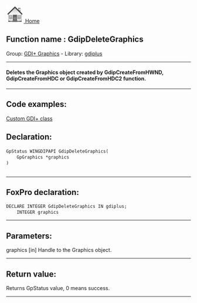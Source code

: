 [<img src="../../images/home.png"> Home ](https://github.com/VFPX/Win32API)  

## Function name : GdipDeleteGraphics
Group: [GDI+ Graphics](../../functions_group.md#GDIplus_Graphics)  -  Library: [gdiplus](../../Libraries.md#gdiplus)  
***  


#### Deletes the Graphics object created by GdipCreateFromHWND, GdipCreateFromHDC or GdipCreateFromHDC2 function.
***  


## Code examples:
[Custom GDI+ class](../../samples/sample_450.md)  

## Declaration:
```foxpro  
GpStatus WINGDIPAPI GdipDeleteGraphics(
    GpGraphics *graphics
)
  
```  
***  


## FoxPro declaration:
```foxpro  
DECLARE INTEGER GdipDeleteGraphics IN gdiplus;
	INTEGER graphics  
```  
***  


## Parameters:
graphics
[in] Handle to the Graphics object.  
***  


## Return value:
Returns GpStatus value, 0 means success.  
***  

